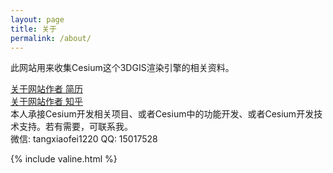 ```yaml
---
layout: page
title: 关于
permalink: /about/
---
```


此网站用来收集Cesium这个3DGIS渲染引擎的相关资料。

<a href="../t/18/resume/txf-resume.html" target="_blank">关于网站作者 简历</a>
<br/>
<a href="https://www.zhihu.com/people/vtxf/" target="_blank">关于网站作者 知乎</a>
<br/>
本人承接Cesium开发相关项目、或者Cesium中的功能开发、或者Cesium开发技术支持。若有需要，可联系我。  
微信: tangxiaofei1220  QQ: 15017528  

{% include valine.html %}